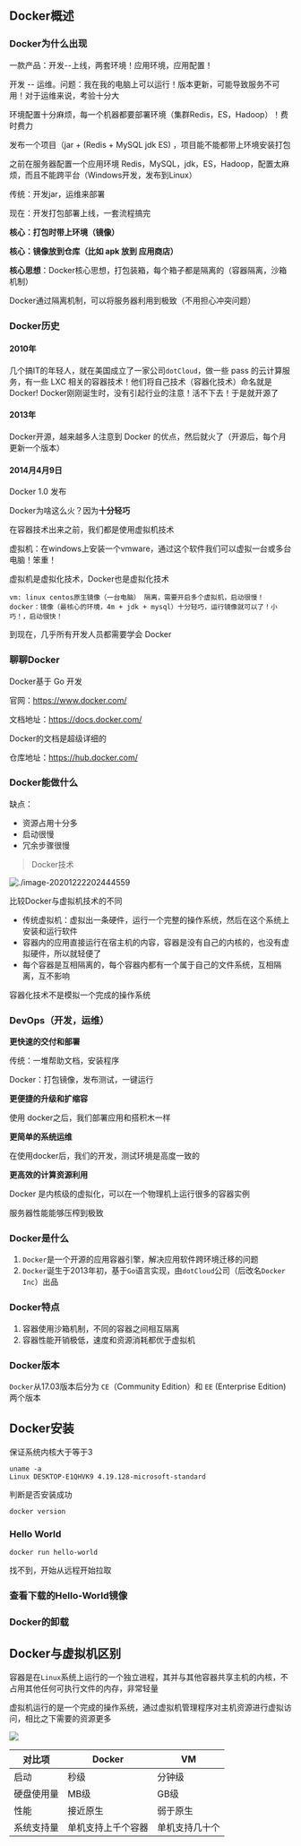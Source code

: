 ## Docker概述

### 	Docker为什么出现

一款产品：开发--上线，两套环境！应用环境，应用配置！

开发 -- 运维。问题：我在我的电脑上可以运行！版本更新，可能导致服务不可用！对于运维来说，考验十分大

环境配置十分麻烦，每一个机器都要部署环境（集群Redis，ES，Hadoop）！费时费力

发布一个项目（jar +  (Redis + MySQL jdk ES) ，项目能不能都带上环境安装打包

之前在服务器配置一个应用环境 Redis，MySQL，jdk，ES，Hadoop，配置太麻烦，而且不能跨平台（Windows开发，发布到Linux）

传统：开发jar，运维来部署

现在：开发打包部署上线，一套流程搞完

**核心：打包时带上环境（镜像）**

**核心：镜像放到仓库（比如 apk 放到 应用商店）**

**核心思想**：Docker核心思想，打包装箱，每个箱子都是隔离的（容器隔离，沙箱机制）

Docker通过隔离机制，可以将服务器利用到极致（不用担心冲突问题）

### Docker历史

#### 2010年

几个搞IT的年轻人，就在美国成立了一家公司`dotCloud`，做一些 pass 的云计算服务，有一些 LXC 相关的容器技术！他们将自己技术（容器化技术）命名就是 Docker! Docker刚刚诞生时，没有引起行业的注意！活不下去！于是就开源了

#### 2013年

Docker开源，越来越多人注意到 Docker 的优点，然后就火了（开源后，每个月更新一个版本）

#### 2014月4月9日

Docker 1.0 发布

Docker为啥这么火？因为**十分轻巧**

在容器技术出来之前，我们都是使用虚拟机技术

虚拟机：在windows上安装一个vmware，通过这个软件我们可以虚拟一台或多台电脑！笨重！

虚拟机是虚拟化技术，Docker也是虚拟化技术

```
vm: linux centos原生镜像（一台电脑） 隔离，需要开启多个虚拟机，启动很慢！
docker：镜像（最核心的环境，4m + jdk + mysql）十分轻巧，运行镜像就可以了！小巧！，启动很快！
```

到现在，几乎所有开发人员都需要学会 Docker

### 聊聊Docker

Docker基于 Go 开发

官网：https://www.docker.com/

文档地址：https://docs.docker.com/

Docker的文档是超级详细的

仓库地址：https://hub.docker.com/



### Docker能做什么

缺点：

* 资源占用十分多
* 启动很慢
* 冗余步骤很慢

> Docker技术

![./image-20201222202444559](images/image-20201222202444559.png)





比较Docker与虚拟机技术的不同

* 传统虚拟机：虚拟出一条硬件，运行一个完整的操作系统，然后在这个系统上安装和运行软件
* 容器内的应用直接运行在宿主机的内容，容器是没有自己的内核的，也没有虚拟硬件，所以就轻便了
* 每个容器是互相隔离的，每个容器内都有一个属于自己的文件系统，互相隔离，互不影响

容器化技术不是模拟一个完成的操作系统



### DevOps（开发，运维）

**更快速的交付和部署**

传统：一堆帮助文档，安装程序

Docker：打包镜像，发布测试，一键运行

**更便捷的升级和扩缩容**

使用 docker之后，我们部署应用和搭积木一样

**更简单的系统运维**

在使用docker后，我们的开发，测试环境是高度一致的

**更高效的计算资源利用**

Docker 是内核级的虚拟化，可以在一个物理机上运行很多的容器实例

服务器性能能够压榨到极致



### Docker是什么

1. `Docker`是一个开源的应用容器引擎，解决应用软件跨环境迁移的问题
2. `Docker`诞生于2013年初，基于`Go`语言实现，由`dotCloud`公司（后改名`Docker Inc`）出品

### Docker特点

1. 容器使用沙箱机制，不同的容器之间相互隔离
2. 容器性能开销极低，速度和资源消耗都优于虚拟机

### Docker版本

`Docker`从17.03版本后分为 `CE`（Community Edition）和 `EE` (Enterprise Edition) 两个版本



## Docker安装

保证系统内核大于等于3

```shell
uname -a
Linux DESKTOP-E1QHVK9 4.19.128-microsoft-standard
```

判断是否安装成功

```shell
docker version
```

### Hello World

```shell
docker run hello-world
```

找不到，开始从远程开始拉取

### 查看下载的Hello-World镜像

### Docker的卸载



## Docker与虚拟机区别

容器是在`Linux`系统上运行的一个独立进程，其并与其他容器共享主机的内核，不占用其他任何可执行文件的内存，非常轻量

虚拟机运行的是一个完成的操作系统，通过虚拟机管理程序对主机资源进行虚拟访问，相比之下需要的资源更多

![](./images/image-20200327214541526.png)

| 对比项     | Docker             | VM             |
| ---------- | ------------------ | -------------- |
| 启动       | 秒级               | 分钟级         |
| 硬盘使用量 | MB级               | GB级           |
| 性能       | 接近原生           | 弱于原生       |
| 系统支持量 | 单机支持上千个容器 | 单机支持几十个 |
